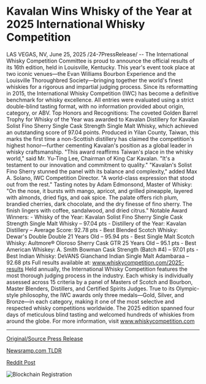 # Kavalan Wins Whisky of the Year at 2025 International Whisky Competition

LAS VEGAS, NV, June 25, 2025 /24-7PressRelease/ -- The International Whisky Competition Committee is proud to announce the official results of its 16th edition, held in Louisville, Kentucky. This year's event took place at two iconic venues—the Evan Williams Bourbon Experience and the Louisville Thoroughbred Society—bringing together the world's finest whiskies for a rigorous and impartial judging process.  Since its reformatting in 2015, the International Whisky Competition (IWC) has become a definitive benchmark for whisky excellence. All entries were evaluated using a strict double-blind tasting format, with no information provided about origin, category, or ABV.  Top Honors and Recognitions: The coveted Golden Barrel Trophy for Whisky of the Year was awarded to Kavalan Distillery for Kavalan Solist Fino Sherry Single Cask Strength Single Malt Whisky, which achieved an outstanding score of 97.04 points.  Produced in Yilan County, Taiwan, this marks the first time a non-Scottish distillery has claimed the competition's highest honor—further cementing Kavalan's position as a global leader in whisky craftsmanship.  "This award reaffirms Taiwan's place in the whisky world," said Mr. Yu-Ting Lee, Chairman of King Car Kavalan. "It's a testament to our innovation and commitment to quality."  "Kavalan's Solist Fino Sherry stunned the panel with its balance and complexity," added Max A. Solano, IWC Competition Director. "A world-class expression that stood out from the rest."  Tasting notes by Adam Edmonsond, Master of Whisky: "On the nose, it bursts with mango, apricot, and grilled pineapple, layered with almonds, dried figs, and oak spice. The palate offers rich plum, brandied cherries, dark chocolate, and the dry finesse of fino sherry. The finish lingers with coffee, sandalwood, and dried citrus."  Notable Award Winners: - Whisky of the Year: Kavalan Solist Fino Sherry Single Cask Strength Single Malt Whisky – 97.04 pts  - Distillery of the Year: Kavalan Distillery – Average Score: 92.78 pts  - Best Blended Scotch Whisky: Dewar's Double Double 21 Years Old – 95.94 pts  - Best Single Malt Scotch Whisky: Aultmore® Oloroso Sherry Cask GTR 25 Years Old – 95.1 pts  - Best American Whiskey: A. Smith Bowman Cask Strength (Batch #4) – 97.01 pts  - Best Indian Whisky: DeVANS Gianchand Indian Single Malt Adambaraa – 92.68 pts  Full results available at: www.whiskycompetition.com/2025-results  Held annually, the International Whisky Competition features the most thorough judging process in the industry. Each whisky is individually assessed across 15 criteria by a panel of Masters of Scotch and Bourbon, Master Blenders, Distillers, and Certified Spirits Judges. True to its Olympic-style philosophy, the IWC awards only three medals—Gold, Silver, and Bronze—in each category, making it one of the most selective and respected whisky competitions worldwide.  The 2025 edition spanned four days of meticulous blind tasting and welcomed hundreds of whiskies from around the globe.  For more information, visit www.whiskycompetition.com 

---

[Original/Source Press Release](https://www.24-7pressrelease.com/press-release/524219/kavalan-wins-whisky-of-the-year-at-2025-international-whisky-competition)
                    

[Newsramp.com TLDR](https://newsramp.com/curated-news/kavalan-solist-fino-sherry-wins-whisky-of-the-year-at-international-competition/90d1bff43e25a1b560ae4704270d7aab) 

 



[Reddit Post](https://www.reddit.com/r/newsramp/comments/1ljzdb1/kavalan_solist_fino_sherry_wins_whisky_of_the/) 



![Blockchain Registration](https://cdn.newsramp.app/24-7PressRelease/qrcode/256/25/pintFvdK.webp)